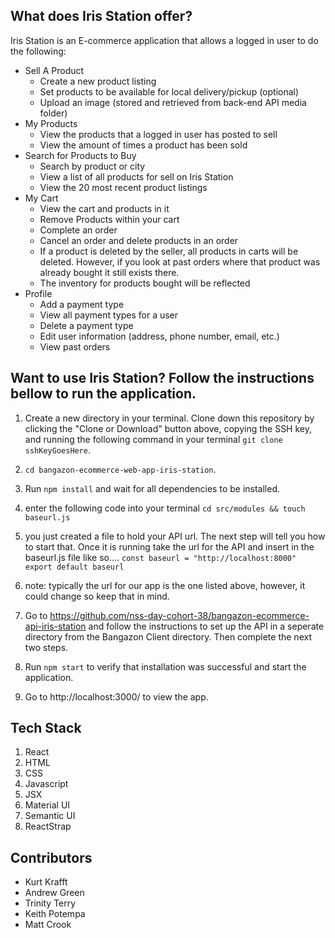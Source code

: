 ## What does Iris Station offer?
Iris Station is an E-commerce application that allows a logged in user to do the following:

- Sell A Product
    - Create a new product listing
    - Set products to be available for local delivery/pickup (optional)
    - Upload an image (stored and retrieved from back-end API media folder)
- My Products
    - View the products that a logged in user has posted to sell
    - View the amount of times a product has been sold
- Search for Products to Buy
    - Search by product or city
    - View a list of all products for sell on Iris Station
    - View the 20 most recent product listings
- My Cart
    - View the cart and products in it
    - Remove Products within your cart
    - Complete an order
    - Cancel an order and delete products in an order
    - If a product is deleted by the seller, all products in carts will be deleted. However, if you look at past orders where that product was already bought it still exists there. 
    - The inventory for products bought will be reflected
- Profile
    - Add a payment type
    - View all payment types for a user
    - Delete a payment type
    - Edit user information (address, phone number, email, etc.)
    - View past orders

## Want to use Iris Station? Follow the instructions bellow to run the application.

1. Create a new directory in your terminal. Clone down this repository by clicking the "Clone or Download" button above, copying the SSH key, and running the following command in your terminal `git clone sshKeyGoesHere`.

1. `cd bangazon-ecommerce-web-app-iris-station`.

1. Run `npm install` and wait for all dependencies to be installed.

1. enter the following code into your terminal 
    `cd src/modules && touch baseurl.js`

1. you just created a file to hold your API url. The next step will tell you how to start that. Once it is running take the url for the API and insert in the baseurl.js file like so....
`const baseurl = "http://localhost:8000"`
`export default baseurl`

1. note: typically the url for our app is the one listed above, however, it could change so keep that in mind.

1. Go to https://github.com/nss-day-cohort-38/bangazon-ecommerce-api-iris-station and follow the instructions to set up the API in a seperate directory from the Bangazon Client directory. Then complete the next two steps.


1. Run `npm start` to verify that installation was successful and start the application.


1. Go to http://localhost:3000/ to view the app. 

## Tech Stack
1. React
1. HTML
1. CSS 
1. Javascript
1. JSX
1. Material UI 
1. Semantic UI
1. ReactStrap



## Contributors
- Kurt Krafft
- Andrew Green
- Trinity Terry
- Keith Potempa
- Matt Crook